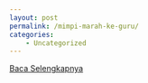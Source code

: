```yaml
---
layout: post
permalink: /mimpi-marah-ke-guru/
categories:
    - Uncategorized
---
```


[Baca Selengkapnya](/08)